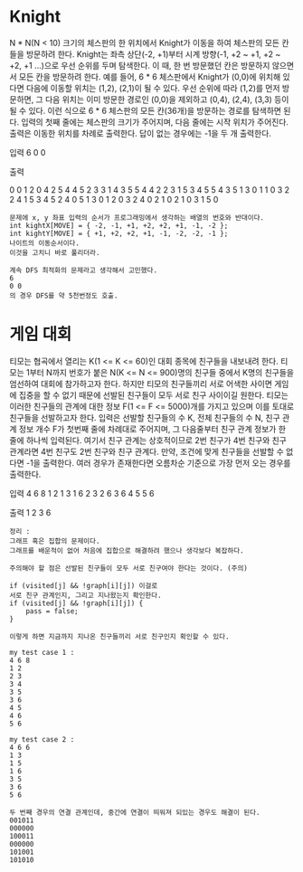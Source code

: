 # Knight

N * N(N < 10) 크기의 체스판의 한 위치에서 Knight가 이동을 하여 체스판의 모든 칸들을 방문하려 한다.
Knight는 좌측 상단(-2, +1)부터 시계 방향(-1, +2 ~ +1, +2 ~ +2, +1 ...)으로 우선 순위를 두며 탐색한다.
이 때, 한 번 방문했던 칸은 방문하지 않으면서 모든 칸을 방문하려 한다.
예를 들어, 6 * 6 체스판에서 Knight가 (0,0)에 위치해 있다면 다음에 이동할 위치는 (1,2), (2,1)이 될 수 있다.
우선 순위에 따라 (1,2)를 먼저 방문하면, 그 다음 위치는 이미 방문한 경로인 (0,0)을 제외하고 (0,4), (2,4), (3,3) 등이 될 수 있다.
이런 식으로 6 * 6 체스판의 모든 칸(36개)을 방문하는 경로를 탐색하면 된다.
입력의 첫째 줄에는 체스판의 크기가 주어지며, 다음 줄에는 시작 위치가 주어진다.
출력은 이동한 위치를 차례로 출력한다. 답이 없는 경우에는 -1을 두 개 출력한다.

입력
6
0 0

출력

0 0
1 2
0 4
2 5
4 4
5 2
3 3
1 4
3 5
5 4
4 2
2 3
1 5
3 4
5 5
4 3
5 1
3 0
1 1
0 3
2 2
4 1
5 3
4 5
2 4
0 5
1 3
0 1
2 0
3 2
4 0
2 1
0 2
1 0
3 1
5 0

```
문제에 x, y 좌표 입력의 순서가 프로그래밍에서 생각하는 배열의 번호와 반대이다.
int kightX[MOVE] = { -2, -1, +1, +2, +2, +1, -1, -2 };
int kightY[MOVE] = { +1, +2, +2, +1, -1, -2, -2, -1 };
나이트의 이동순서이다.
이것을 고치니 바로 풀리더라.

계속 DFS 최적화의 문제라고 생각해서 고민했다.
6
0 0
의 경우 DFS를 약 5천번정도 호출.
```


# 게임 대회

티모는 협곡에서 열리는 K(1 <= K <= 60)인 대회 종목에 친구들을 내보내려 한다.
티모는 1부터 N까지 번호가 붙은 N(K <= N <= 900)명의 친구들 중에서 K명의 친구들을 엄선하여 대회에 참가하고자 한다.
하지만 티모의 친구들끼리 서로 어색한 사이면 게임에 집중을 할 수 없기 때문에 선발된 친구들이 모두 서로 친구 사이이길 원한다.
티모는 이러한 친구들의 관계에 대한 정보 F(1 <= F <= 5000)개를 가지고 있으며 이를 토대로 친구들을 선발하고자 한다.
입력은 선발할 친구들의 수 K, 전체 친구들의 수 N, 친구 관계 정보 개수 F가 첫번째 줄에 차례대로 주어지며,
그 다음줄부터 친구 관계 정보가 한 줄에 하나씩 입력된다.
여기서 친구 관계는 상호적이므로 2번 친구가 4번 친구와 친구 관계라면 4번 친구도 2번 친구와 친구 관계다.
만약, 조건에 맞게 친구들을 선발할 수 없다면 -1을 출력한다. 여러 경우가 존재한다면 오름차순 기준으로 가장 먼저 오는 경우를 출력한다.

입력
4 6 8
1 2
1 3
1 6
2 3
2 6
3 6
4 5
5 6

출력
1
2
3
6

```
정리 : 
그래프 혹은 집합의 문제이다.
그래프를 배운적이 없어 처음에 집합으로 해결하려 했으나 생각보다 복잡하다.

주의해야 할 점은 선발된 친구들이 모두 서로 친구여야 한다는 것이다. (주의)

if (visited[j] && !graph[i][j]) 이걸로
서로 친구 관계인지, 그리고 지나왔는지 확인한다.
if (visited[j] && !graph[i][j]) {
	pass = false;
}

이렇게 하면 지금까지 지나온 친구들끼리 서로 친구인지 확인할 수 있다.

my test case 1 : 
4 6 8
1 2
2 3
3 4
3 5
3 6
4 5
4 6
5 6

my test case 2 : 
4 6 6
1 3
1 5
1 6
3 5
3 6
5 6

두 번째 경우의 연결 관계인데, 중간에 연결이 띄워져 되있는 경우도 해결이 된다.
001011
000000
100011
000000
101001
101010

```
